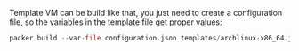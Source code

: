 Template VM can be build like that, you just need to create a configuration file, so the variables in the template file get proper values:
```asm
packer build --var-file configuration.json templates/archlinux-x86_64.json
```
